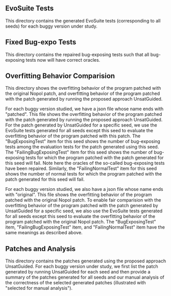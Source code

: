## EvoSuite Tests

This directory contains the generated EvoSuite tests (corresponding to all seeds) for each buggy version under study.

## Fixed Bug-expo Tests

This directory contains the repaired bug-exposing tests such that all bug-exposing tests now will have correct oracles.

## Overfitting Behavior Comparision

This directory shows the overfitting behavior of the program patched with the original Nopol patch, and overfitting behavior of the program patched with the patch generated by running the proposed approach UnsatGuided.

For each buggy version studied, we have a json file whose name ends with "patched". This file shows the overfitting behavior of the program patched with the patch generated by running the proposed approach UnsatGuided. For the patch generated by UnsatGuided for a specific seed, we use the EvoSuite tests generated for all seeds except this seed to evaluate the overfitting behavior of the program patched with this patch. The "BugExposingTest" item for this seed shows the number of bug-exposing tests among the evaluation tests for the patch generated using this seed. The "FailingBugExposingTest" item for this seed shows the number of bug-exposing tests for which the program patched with the patch generated for this seed will fail. Note here the oracles of the so-called bug-exposing tests have been repaired. Similarly, the "FailingNormalTest" item for this seed shows the number of normal tests for which the program patched with the patch generated for this seed will fail.

For each buggy version studied, we also have a json file whose name ends with "original". This file shows the overfitting behavior of the program patched with the original Nopol patch. To enable fair comparision with the overfitting behavior of the program patched with the patch generated by UnsatGuided for a specific seed, we also use the EvoSuite tests generated for all seeds except this seed to evaluate the overfitting behavior of the program patched with the original Nopol patch. The "BugExposingTest" item, "FailingBugExposingTest" item, and "FailingNormalTest" item have the same meanings as described above. 

## Patches and Analysis

This directory contains the patches generated using the proposed approach UnsatGuided. For each buggy version under study, we first list the patch generated by running UnsatGuided for each seed and then provide a summary of the patches generated for all seeds and our manual analysis of the correctness of the selected generated patches (illustrated with "selected for manual analysis").
